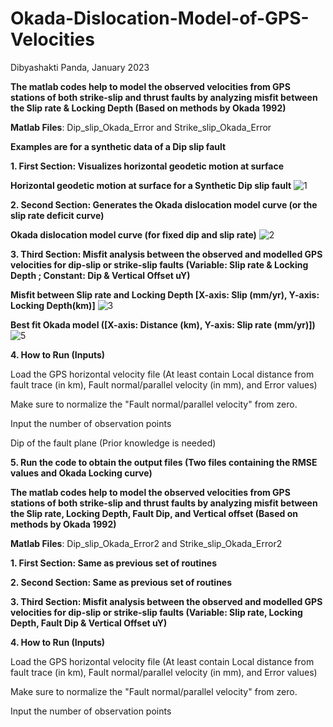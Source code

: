 # Okada-Dislocation-Model-of-GPS-Velocities

Dibyashakti Panda, January 2023

**The matlab codes help to model the observed velocities from GPS stations of both strike-slip and thrust faults by analyzing misfit between the Slip rate & Locking Depth (Based on methods by Okada 1992)**


**Matlab Files**: Dip_slip_Okada_Error and Strike_slip_Okada_Error

**Examples are for a synthetic data of a Dip slip fault**

**1. First Section: Visualizes horizontal geodetic motion at surface**


**Horizontal geodetic motion at surface for a Synthetic Dip slip fault**
![1](https://user-images.githubusercontent.com/123026357/234672044-90b6a743-19da-4df8-aa35-60ea0d9a7d6c.jpg)


**2. Second Section: Generates the Okada dislocation model curve (or the slip rate deficit curve)**


**Okada dislocation model curve (for fixed dip and slip rate)**
![2](https://user-images.githubusercontent.com/123026357/234673192-cc876352-d163-4ead-b83b-ebc04086b9a4.jpg)



**3. Third Section: Misfit analysis between the observed and modelled GPS velocities for dip-slip or strike-slip faults (Variable: Slip rate & Locking Depth ; Constant: Dip & Vertical Offset uY)**


**Misfit between Slip rate and Locking Depth [X-axis: Slip (mm/yr), Y-axis: Locking Depth(km)]**
![3](https://user-images.githubusercontent.com/123026357/234674028-24081cfe-8104-4de6-ab78-9888b6f62a17.jpg)


**Best fit Okada model ([X-axis: Distance (km), Y-axis: Slip rate (mm/yr)])**
![5](https://user-images.githubusercontent.com/123026357/234674703-3cf85c7d-ef76-4e0b-9ce9-e8d34e32fb58.jpg)



**4. How to Run (Inputs)**

   Load the GPS horizontal velocity file (At least contain Local distance from fault trace (in km), Fault normal/parallel velocity (in mm), and Error values) 
   
   Make sure to normalize the "Fault normal/parallel velocity" from zero.
   
   Input the number of observation points
   
   Dip of the fault plane (Prior knowledge is needed)
   
**5. Run the code to obtain the output files (Two files containing the RMSE values and Okada Locking curve)**





**The matlab codes help to model the observed velocities from GPS stations of both strike-slip and thrust faults by analyzing misfit between the Slip rate, Locking Depth, Fault Dip, and Vertical offset (Based on methods by Okada 1992)**

**Matlab Files**: Dip_slip_Okada_Error2 and Strike_slip_Okada_Error2

**1. First Section: Same as previous set of routines**

**2. Second Section: Same as previous set of routines**

**3. Third Section: Misfit analysis between the observed and modelled GPS velocities for dip-slip or strike-slip faults (Variable: Slip rate, Locking Depth, Fault Dip & Vertical Offset uY)**

**4. How to Run (Inputs)**

   Load the GPS horizontal velocity file (At least contain Local distance from fault trace (in km), Fault normal/parallel velocity (in mm), and Error values) 
   
   Make sure to normalize the "Fault normal/parallel velocity" from zero.
   
   Input the number of observation points
   


